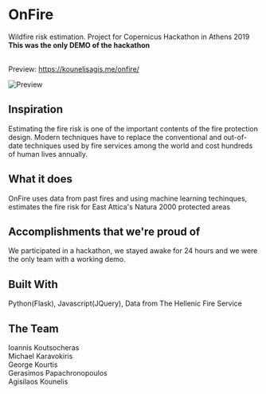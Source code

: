 # OnFire
Wildfire risk estimation. Project for Copernicus Hackathon in Athens 2019<br/>
**This was the only DEMO of the hackathon**<br><br>

Preview: https://kounelisagis.me/onfire/

![Preview](https://raw.githubusercontent.com/kounelisagis/OnFire---Regression/master/_images/photo.png)


## Inspiration
Estimating the fire risk is one of the important contents of the fire protection design. Modern techniques have to replace the conventional and out-of-date techniques used by fire services among the world and cost hundreds of human lives annually.

## What it does
OnFire uses data from past fires and using machine learning techinques, estimates the fire risk for East Attica's Natura 2000 protected areas

## Accomplishments that we're proud of
We participated in a hackathon, we stayed awake for 24 hours and we were the only team with a working demo.

## Built With
Python(Flask), Javascript(JQuery), Data from The Hellenic Fire Service

## The Team
Ioannis Koutsocheras<br/>
Michael Karavokiris<br/>
George Kourtis<br/>
Gerasimos Papachronopoulos<br/>
Agisilaos Kounelis
